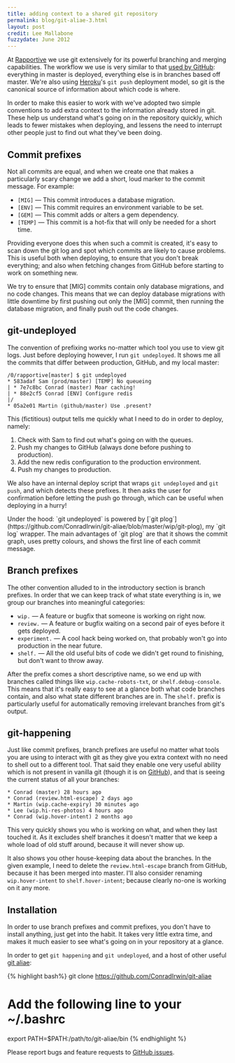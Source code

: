 ```yaml
---
title: adding context to a shared git repository
permalink: blog/git-aliae-3.html
layout: post
credit: Lee Mallabone
fuzzydate: June 2012
---
```


At [Rapportive](https://rapportive.com/) we use git extensively for its powerful
branching and merging capabilities. The workflow we use is very similar to that
[used by GitHub](http://scottchacon.com/2011/08/31/github-flow.html): everything
in master is deployed, everything else is in branches based off master. We're
also using [Heroku](https://heroku.com/)'s `git push` deployment model, so git
is the canonical source of information about which code is where.

In order to make this easier to work with we've adopted two simple conventions
to add extra context to the information already stored in git. These help us
understand what's going on in the repository quickly, which leads to fewer
mistakes when deploying, and lessens the need to interrupt other people just to
find out what they've been doing.

Commit prefixes
---------------

Not all commits are equal, and when we create one that makes a particularly
scary change we add a short, loud marker to the commit message. For example:

* `[MIG]` — This commit introduces a database migration.
* `[ENV]` — This commit requires an environment variable to be set.
* `[GEM]` — This commit adds or alters a gem dependency.
* `[TEMP]` — This commit is a hot-fix that will only be needed for a short time.

Providing everyone does this when such a commit is created, it's easy to scan
down the git log and spot which commits are likely to cause problems. This is
useful both when deploying, to ensure that you don't break everything; and also
when fetching changes from GitHub before starting to work on something new.

<aside>We try to ensure that [MIG] commits contain only database migrations, and
no code changes. This means that we can deploy database migrations with little
downtime by first pushing out only the [MIG] commit, then running the database
migration, and finally push out the code changes.</aside>

git-undeployed
--------------

The convention of prefixing works no-matter which tool you use to view git logs.
Just before deploying however, I run `git undeployed`. It shows me all the
commits that differ between production, GitHub, and my local master:

<div class="highlight"><pre style="white-space: normal;"><code clas="ruby" style="white-space: normal">
<span class="f4">/0/rapportive</span><span class="f3">[master]</span> $ git undeployed
<br/>&#42; <span class="f2">583adaf <span class="f1">Sam<span class="f4"> (prod/master) </span></span></span>[TEMP] No queueing
<br/>| * <span class="f2">7e7c8bc <span class="f1">Conrad<span class="f4"> (master) </span></span></span> Moar caching!
<br/>| * <span class="f2">88e2cf5 <span class="f1">Conrad<span class="f4"> </span></span></span>[ENV] Configure redis
<br/>|/
<br/>&#42; <span class="f2">05a2e01 <span class="f1">Martin<span class="f4"> (github/master) </span></span></span>Use .present?
</code></pre></div>

This (fictitious) output tells me quickly what I need to do in order to deploy,
namely:

1. Check with Sam to find out what's going on with the queues.
2. Push my changes to GitHub (always done before pushing to production).
3. Add the new redis configuration to the production environment.
4. Push my changes to production.

We also have an internal deploy script that wraps `git undeployed` and
`git push`, and which detects these prefixes. It then asks the user for
confirmation before letting the push go through, which can be useful when
deploying in a hurry!

<aside>Under the hood: `git undeployed` is powered by
[`git plog`](https://github.com/ConradIrwin/git-aliae/blob/master/wip/git-plog),
my `git log` wrapper. The main advantages of `git plog` are that it shows the
commit graph, uses pretty colours, and shows the first line of each commit
message.</aside>

Branch prefixes
---------------

The other convention alluded to in the introductory section is branch prefixes.
In order that we can keep track of what state everything is in, we group our
branches into meaningful categories:

* `wip.` — A feature or bugfix that someone is working on right now.
* `review.` — A feature or bugfix waiting on  a second pair of eyes before
  it gets deployed.
* `experiment.` — A cool hack being worked on, that probably won't go into
  production in the near future.
* `shelf.` — All the old useful bits of code we didn't get round to finishing,
  but don't want to throw away.

After the prefix comes a short descriptive name, so we end up with branches
called things like `wip.cache-robots-txt`, or `shelf.debug-console`.  This means
that it's really easy to see at a glance both what code branches contain, and
also what state different branches are in. The `shelf.` prefix is particularly
useful for automatically removing irrelevant branches from git's output.

git-happening
-------------

Just like commit prefixes, branch prefixes are useful no matter what tools you
are using to interact with git as they give you extra context with no need to
shell out to a different tool. That said they enable one very useful ability
which is not present in vanilla git (though it is on
[GitHub](https://github.com/blog/611-branch-lists)), and that is seeing the
current status of all your branches:

<div class="highlight"><pre style="white-space: normal;"><code clas="ruby" style="white-space: normal">
* <span class="f1">Conrad</span> (<span class="f5">master</span>)  28 hours ago
<br/>* <span class="f1">Conrad</span> (<span class="f5">review.html-escape</span>)  2 days ago
<br/>* <span class="f1">Martin</span> (<span class="f2">wip.cache-expiry</span>)  30 minutes ago
<br/>* <span class="f1">Lee</span> (<span class="f2">wip.hi-res-photos</span>)  4 hours ago
<br/>* <span class="f1">Conrad</span> (<span class="f2">wip.hover-intent</span>)  2 months ago
</code></pre></div>

This very quickly shows you who is working on what, and when they last touched
it. As it excludes shelf branches it doesn't matter that we keep a whole load of
old stuff around, because it will never show up.

It also shows you other house-keeping data about the branches. In the given
example, I need to delete the `review.html-escape` branch from GitHub, because
it has been merged into master. I'll also consider renaming `wip.hover-intent`
to `shelf.hover-intent`; because clearly no-one is working on it any more.


Installation
------------

In order to use branch prefixes and commit prefixes, you don't have to install
anything, just get into the habit. It takes very little extra time, and makes it
much easier to see what's going on in your repository at a glance.

In order to get `git happening` and `git undeployed`, and a host of other useful
[git aliae](https://github.com/ConradIrwin/git-aliae):

{% highlight bash%}
git clone https://github.com/ConradIrwin/git-aliae
# Add the following line to your ~/.bashrc
export PATH=$PATH:/path/to/git-aliae/bin
{% endhighlight %}

Please report bugs and feature requests to [GitHub
issues](https://github.com/ConradIrwin/git-aliae/issues).
